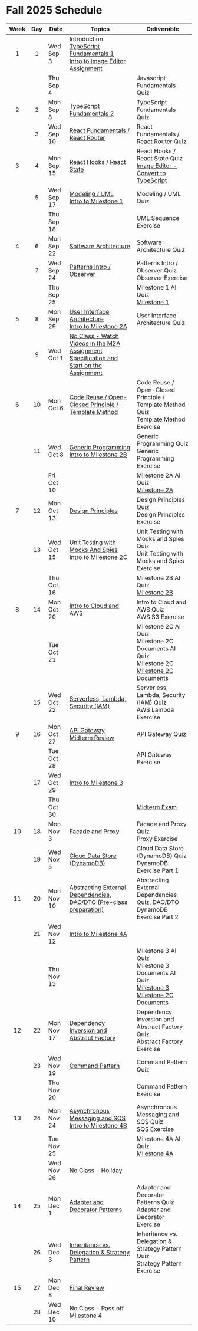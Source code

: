 # Fall 2025 Schedule

| Week | Day | Date       | Topics                                                    | Deliverable                              |
| :--: | :-: | ---------- | ----------------------------------------------------------| ---------------------------------------- |
|  1   |  1  | Wed Sep 3  | Introduction<br /> [TypeScript Fundamentals 1](../instruction/typescript-fundamentals-1/typescript-fundamentals-1.md)<br /> [Intro to Image Editor Assignment](../instruction/image-editor/image-editor.md) |                                         |
|      |     | Thu Sep 4  | | Javascript Fundamentals Quiz |
|  2   |  2  | Mon Sep 8  | [TypeScript Fundamentals 2](../instruction/typescript-fundamentals-2/typescript-fundamentals-2.md) | TypeScript Fundamentals Quiz |
|      |  3  | Wed Sep 10 | [React Fundamentals / React Router](../instruction/react-fundamentals-router/react-fundamentals-router.md) | React Fundamentals / React Router Quiz |
|  3  |   4  | Mon Sep 15 | [React Hooks / React State](../instruction/react-hooks-state/react-hooks-state.md) | React Hooks / React State Quiz<br/> [Image Editor - Convert to TypeScript](../image-editor/image-editor.md) |
|     |   5  | Wed Sep 17 | [Modeling / UML](../instruction/modeling-uml/modeling-uml.md)<br/> [Intro to Milestone 1](../instruction/tweeter/milestone-1.md) | Modeling / UML Quiz |
|      |     | Thu Sep 18  | | UML Sequence Exercise |
|  4  |   6  | Mon Sep 22 | [Software Architecture](../instruction/software-architecture/software-architecture.md) | Software Architecture Quiz |
|      |  7  | Wed Sep 24 |[Patterns Intro / Observer](../instruction/patterns-observer/patterns-observer.md) | Patterns Intro / Observer Quiz<br/> Observer Exercise |
|      |     | Thu Sep 25 | | Milestone 1 AI Quiz<br/> [Milestone 1](../tweeter/milestone-1.md) |
|   5  |  8  | Mon Sep 29 | [User Interface Architecture](../instruction/ui-architecture/ui-architecture.md)<br/> [Intro to Milestone 2A](../instruction/tweeter/milestone-2a.md) | User Interface Architecture Quiz |
|      |  9  | Wed Oct 1 | [No Class - Watch Videos in the M2A Assignment Specification and Start on the Assignment](../tweeter/milestone-2a.md)  | |
|  6   | 10  | Mon Oct 6 | [Code Reuse / Open-Closed Principle / Template Method](../instruction/code-reuse-open-closed-template-method/code-reuse-open-closed-template-method.md) | Code Reuse / Open-Closed Principle / Template Method Quiz<br/> Template Method Exercise |
|      | 11  | Wed Oct 8 | [Generic Programming](../instruction/generic-programming/generic-programming.md)<br /> [Intro to Milestone 2B](../instruction/tweeter/milestone-2b.md) | Generic Programming Quiz<br/> Generic Programming Exercise |
|      |     | Fri Oct 10 | | Milestone 2A AI Quiz<br/> [Milestone 2A](../tweeter/milestone-2a.md) |
|  7   | 12  | Mon Oct 13 | [Design Principles](../instruction/design-principles/design-principles.md) | Design Principles Quiz<br/> Design Principles Exercise |
|      | 13  | Wed Oct 15 | [Unit Testing with Mocks And Spies](../instruction/unit-testing-mocking/unit-testing-mocking.md)<br/> [Intro to Milestone 2C](../instruction/tweeter/milestone-2c.md) | Unit Testing with Mocks and Spies Quiz<br/> Unit Testing with Mocks and Spies Exercise |
|      |     | Thu Oct 16 | | Milestone 2B AI Quiz<br/> [Milestone 2B](../tweeter/milestone-2b.md) |
|  8   | 14  | Mon Oct 20 | [Intro to Cloud and AWS](../instruction/cloud-aws-intro/cloud-aws-intro.md) | Intro to Cloud and AWS Quiz<br/> AWS S3 Exercise |
|      |     | Tue Oct 21 | | Milestone 2C AI Quiz<br/> Milestone 2C Documents AI Quiz<br/> [Milestone 2C](../tweeter/milestone-2c.md)<br/> [Milestone 2C Documents](../tweeter/milestone-2c-docs.md) |
|      | 15   | Wed Oct 22 | [Serverless, Lambda, Security (IAM)](../instruction/serverless-lambda-iam.md) | Serverless, Lambda, Security (IAM) Quiz<br/> AWS Lambda Exercise |
|  9   | 16  | Mon Oct 27 | [API Gateway](../instruction/api-gateway/api-gateway.md)<br/> [Midterm Review](../instruction/midterm-review/midterm-review.md) | API Gateway Quiz |
|      |     | Tue Oct 28 | | API Gateway Exercise |
|      | 17  | Wed Oct 29 | [Intro to Milestone 3](../instruction/tweeter/milestone-3a.md) | |
|      |     | Thu Oct 30 | | [Midterm Exam](../instruction/midterm/midterm.md) |
|  10  | 18  | Mon Nov 3  | [Facade and Proxy](../instruction/facade-proxy/facade-proxy.md) | Facade and Proxy Quiz<br/> Proxy Exercise |
|      | 19  | Wed Nov 5  | [Cloud Data Store (DynamoDB)](../instruction/dynamodb/dynamodb.md) | Cloud Data Store (DynamoDB) Quiz<br/> DynamoDB Exercise Part 1  |
|  11  | 20  | Mon Nov 10 | [Abstracting External Dependencies, DAO/DTO (Pre-class preparation)](../instruction/abstracting-dependencies-dao/abstracting-dependencies-dao.md) | Abstracting External Dependencies Quiz, DAO/DTO<br/> DynamoDB Exercise Part 2 |
|      | 21  | Wed Nov 12 | [Intro to Milestone 4A](../instruction/tweeter/milestone-4a.md) | |
|      |     | Thu Nov 13 | | Milestone 3 AI Quiz<br/> Milestone 3 Documents AI Quiz<br/> [Milestone 3](../tweeter/milestone-3.md)<br/> [Milestone 2C Documents](../tweeter/milestone-3-docs.md) |
|  12  | 22  | Mon Nov 17 | [Dependency Inversion and Abstract Factory](../instruction/dependency-inversion-abstract-factory/dependency-inversion-abstract-factory.md) | Dependency Inversion and Abstract Factory Quiz<br/> Abstract Factory Exercise  |
|      | 23  | Wed Nov 19 | [Command Pattern](../instruction/command/command.md) | Command Pattern Quiz |
|      |     | Thu Nov 20 | | Command Pattern Exercise |
|  13  | 24  | Mon Nov 24 | [Asynchronous Messaging and SQS](../instruction/async-messaging-sqs/async-messaging-sqs.md)<br/> [Intro to Milestone 4B](../instruction/tweeter/milestone-4b.md) | Asynchronous Messaging and SQS Quiz<br/> SQS Exercise |
|      |     | Tue Nov 25 | | Milestone 4A AI Quiz<br/> [Milestone 4A](../tweeter/milestone-4a.md) |
|      |     | Wed Nov 26 | No Class - Holiday | |
|  14  | 25  | Mon Dec 1  | [Adapter and Decorator Patterns](../instruction/adapter-decorator/adapter-decorator.md) | Adapter and Decorator Patterns Quiz<br/> Adapter and Decorator Exercise |
|      | 26  | Wed Dec 3  | [Inheritance vs. Delegation & Strategy Pattern](../instruction/inheritance-vs-delegation-strategy/inheritance-vs-delegation-strategy.md) | Inheritance vs. Delegation & Strategy Pattern  Quiz<br/> Strategy Pattern Exercise |
|  15  | 27  | Mon Dec 8  | [Final Review](../instruction/final-review/final-review.md)  | |
|      | 28  | Wed Dec 10 | No Class - Pass off Milestone 4 | |
